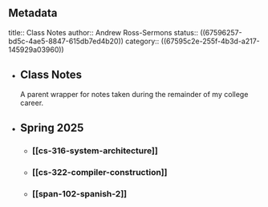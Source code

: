 ## Metadata
title:: Class Notes
author:: Andrew Ross-Sermons
status:: ((67596257-bd5c-4ae5-8847-615db7ed4b20))
category:: ((67595c2e-255f-4b3d-a217-145929a03960))
- ## Class Notes
  A parent wrapper for notes taken during the remainder of my college career.
- ## Spring 2025
	- ### [[cs-316-system-architecture]]
	- ### [[cs-322-compiler-construction]]
	- ### [[span-102-spanish-2]]